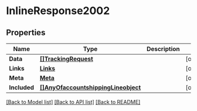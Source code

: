 # InlineResponse2002

## Properties

Name | Type | Description | Notes
------------ | ------------- | ------------- | -------------
**Data** | [**[]TrackingRequest**](tracking_request.md) |  | [optional] 
**Links** | [**Links**](links.md) |  | [optional] 
**Meta** | [**Meta**](meta.md) |  | [optional] 
**Included** | [**[]AnyOfaccountshippingLineobject**](anyOf&lt;account,shipping_line,object&gt;.md) |  | [optional] 

[[Back to Model list]](../README.md#documentation-for-models) [[Back to API list]](../README.md#documentation-for-api-endpoints) [[Back to README]](../README.md)


